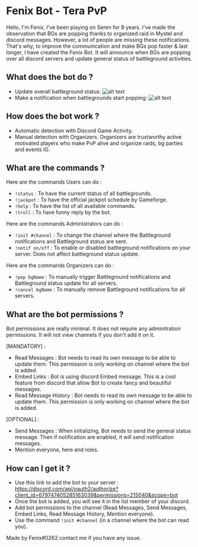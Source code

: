 # Fenix Bot - Tera PvP

Hello, I'm Fenix, I've been playing on Seren for 8 years. I've made the observation that BGs are popping thanks to organized raid in Mystel and discord messages. However, a lot of people are missing these notifications. That's why, to improve the communication and make BGs pop faster & last longer, I have created the Fenix Bot. It will announce when BGs are popping over all discord servers and update general status of battleground activities. 

## What does the bot do ?

- Update overall battleground status: 
![alt text](https://images-ext-2.discordapp.net/external/evBp1F3Qf4pSxuLv6lTOmTPJgZFzDwKnZyl-2wOkdxc/https/i.ibb.co/m9F3YZp/fenix-status.png)
- Make a notification when battlegrounds start popping: 
![alt text](https://images-ext-2.discordapp.net/external/bvf0sCmZBv53_AYe31c-9RLvK0RDKQGxByNOZYdg-V4/https/i.ibb.co/fDTFs4M/fenix-notifs.png)

## How does the bot work ? 

- Automatic detection with Discord Game Activity.
- Manual detection with Organizers. Organizers are trustworthy active motivated players who make PvP alive and organize raids, bg parties and events IG.


## What are the commands ? 

Here are the commands Users can do : 

- `!status` : To have the current status of all battlegrounds.
- `!jackpot` : To have the official jackpot schedule by Gameforge.
- `!help` : To have the list of all available commands.
- `!troll` : To have funny reply by the bot.

Here are the commands Administrators can do :

- `!init #channel` : To change the channel where the Battleground notifications and Battleground status are sent.
- `!notif on/off` : To enable or disabled battleground notifications on your server. Does not affect battleground status update.

Here are the commands Organizers can do : 

- `!pop bgName` :  To manually trigger Battleground notifications and Battleground status update for all servers.
- `!cancel bgName` : To manually remove Battleground notifications for all servers.

## What are the bot permissions ?

Bot permissions are really minimal. It does not require any adminitration permissions. It will not view channels if you don't add it on it.

[MANDATORY] : 
- Read Messages : Bot needs to read its own message to be able to update them. This permission is only working on channel where the bot is added.
- Embed Links : Bot is using discord Embed message. This is a cool feature from discord that allow Bot to create fancy and beautiful messages.
- Read Message History : Bot needs to read its own message to be able to update them. This permission is only working on channel where the bot is added.

[OPTIONAL] : 
- Send Messages : When initializing, Bot needs to send the general status message. Then if notification are enabled, it will send notification messages. 
- Mention everyone, here and roles. 

## How can I get it ? 

- Use this link to add the bot to your server : https://discord.com/api/oauth2/authorize?client_id=679747405285163039&permissions=215040&scope=bot
- Once the bot is added, you will see it in the list member of your discord.
- Add bot permissions to the channel (Read Messages, Send Messages, Embed Links, Read Message History, Mention everyone).
- Use the command `!init #channel` (in a channel where the bot can read you).




Made by Fenix#0262 contact me if you have any issue.
